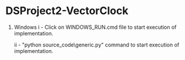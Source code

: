 # DSProject2-VectorClock

1) Windows
    i - Click on WINDOWS_RUN.cmd file to start execution of implementation.

    ii - "python source_code\generic.py" command to start execution of implementation.